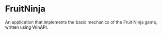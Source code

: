 # FruitNinja
An application that implements the basic mechanics of the Fruit Ninja game, written using WinAPI.
